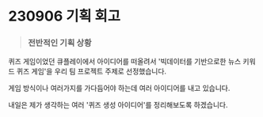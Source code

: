 # 230906 기획 회고



> ### 전반적인 기획 상황

퀴즈 게임이었던 큐플레이에서 아이디어를 떠올려서 '빅데이터를 기반으로한 뉴스 키워드 퀴즈 게임'을 우리 팀 프로젝트 주제로 선정했습니다.



게임 방식이나 여러가지를 가다듬어야 하는데 여러 아이디어를 내고 있습니다.



내일은 제가 생각하는 여러 '퀴즈 생성 아이디어'를 정리해보도록 하겠습니다.


